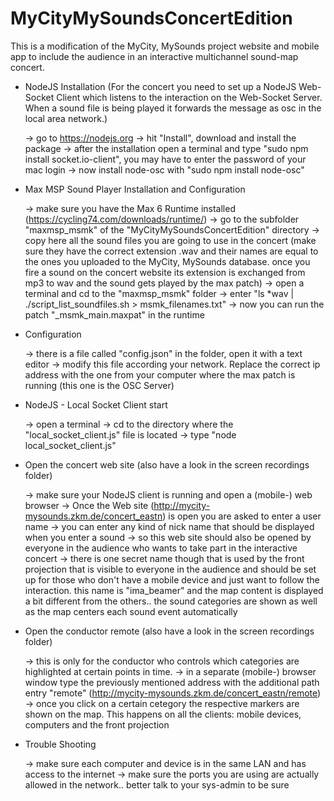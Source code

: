 # MyCityMySoundsConcertEdition
This is a modification of the MyCity, MySounds project website and mobile app to include the audience in an interactive multichannel sound-map concert.

*	NodeJS Installation
	(For the concert you need to set up a NodeJS Web-Socket Client which listens to the interaction on the Web-Socket Server. When a sound file is being played it forwards the message as osc in the local area network.)

	-> go to https://nodejs.org
	-> hit "Install", download and install the package
	-> after the installation open a terminal and type "sudo npm install socket.io-client", you may have to enter the password of your mac login
	-> now install node-osc with "sudo npm install node-osc"

*	Max MSP Sound Player Installation and Configuration
	
	-> make sure you have the Max 6 Runtime installed (https://cycling74.com/downloads/runtime/)
	-> go to the subfolder "maxmsp_msmk" of the "MyCityMySoundsConcertEdition" directory
	-> copy here all the sound files you are going to use in the concert (make sure they have the correct extension .wav and their names are equal to the ones you uploaded to the MyCity, MySounds database. once you fire a sound on the concert website its extension is exchanged from mp3 to wav and the sound gets played by the max patch)
	-> open a terminal and cd to the "maxmsp_msmk" folder
	-> enter "ls *wav | ./script_list_soundfiles.sh > msmk_filenames.txt" 
	-> now you can run the patch "_msmk_main.maxpat" in the runtime

*	Configuration

	-> there is a file called "config.json" in the folder, open it with a text editor
	-> modify this file according your network. Replace the correct ip address with the one from your computer where the max patch is running (this one is the OSC Server) 

*	NodeJS - Local Socket Client start

	-> open a terminal
	-> cd to the directory where the "local_socket_client.js" file is located
	-> type "node local_socket_client.js" 

*	Open the concert web site (also have a look in the screen recordings folder)

	-> make sure your NodeJS client is running and open a (mobile-) web browser
	-> Once the Web site (http://mycity-mysounds.zkm.de/concert_eastn) is open you are asked to enter a user name
	-> you can enter any kind of nick name that should be displayed when you enter a sound
	-> so this web site should also be opened by everyone in the audience who wants to take part in the interactive concert
	-> there is one secret name though that is used by the front projection that is visible to everyone in the audience and should be set up for those who don't have a mobile device and just want to follow the interaction. this name is "ima_beamer" and the map content is displayed a bit different from the others.. the sound categories are shown as well as the map centers each sound event automatically

*	Open the conductor remote (also have a look in the screen recordings folder)

	-> this is only for the conductor who controls which categories are highlighted at certain points in time.
	-> in a separate (mobile-) browser window type the previously mentioned address with the additional path entry "remote" (http://mycity-mysounds.zkm.de/concert_eastn/remote)
	-> once you click on a certain cetegory the respective markers are shown on the map. This happens on all the clients: mobile devices, computers and the front projection

*	Trouble Shooting

	-> make sure each computer and device is in the same LAN and has access to the internet
	-> make sure the ports you are using are actually allowed in the network.. better talk to your sys-admin to be sure

	